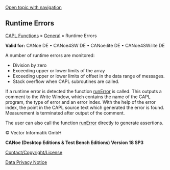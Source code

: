 [Open topic with navigation](../../../../CANoeDEFamily.htm#Topics/CAPLFunctions/Other/CAPLfunctionsRuntimeError.md)

## Runtime Errors

[CAPL Functions](../CAPLfunctions.md) » [General](CAPLGeneralStartPage.md) » Runtime Errors

**Valid for:** CANoe DE • CANoe4SW DE • CANoe:lite DE • CANoe4SW:lite DE

A number of runtime errors are monitored:

- Division by zero
- Exceeding upper or lower limits of the array
- Exceeding upper or lower limits of offset in the data range of messages.
- Stack overflow when CAPL subroutines are called.

If a runtime error is detected the function [runError](Functions/CAPLfunctionRunError.md) is called. This outputs a comment to the Write Window, which contains the name of the CAPL program, the type of error and an error index. With the help of the error index, the point in the CAPL source text which generated the error is found. Measurement is terminated after output of the comment.

The user can also call the function [runError](Functions/CAPLfunctionRunError.md) directly to generate assertions.

© Vector Informatik GmbH

**CANoe (Desktop Editions & Test Bench Editions) Version 18 SP3**

[Contact/Copyright/License](../../Shared/ContactCopyrightLicense.md)

[Data Privacy Notice](https://www.vector.com/int/en/company/get-info/privacy-policy/)
